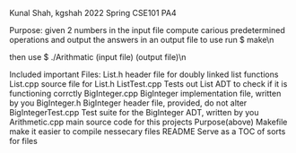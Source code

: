 Kunal Shah, kgshah
2022 Spring CSE101 PA4

Purpose:
given 2 numbers in the input file compute carious predetermined operations and output the answers in an output file
to use run $ make\n

then use $ ./Arithmatic (input file) (output file)\n

Included important Files:
List.h                      header file for doubly linked list functions
List.cpp                    source file for List.h
ListTest.cpp                Tests out List ADT to check if it is functioning corrctly
BigInteger.cpp              BigInteger implementation file, written by you
BigInteger.h                BigInteger header file, provided, do not alter
BigIntegerTest.cpp          Test suite for the BigInteger ADT, written by you
Arithmetic.cpp              main source code for this projects Purpose(above)
Makefile                    make it easier to compile nessecary files
README                      Serve as a TOC of sorts for files

